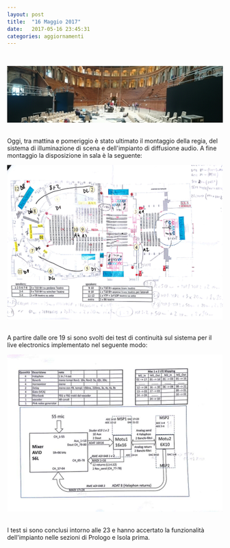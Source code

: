 ```yaml
---
layout: post
title:  "16 Maggio 2017"
date:   2017-05-16 23:45:31 
categories: aggiornamenti
---
```


​
 
![Sala](https://github.com/dentroprometeo/dentroprometeo.github.io/blob/master/images/Sala_PANORAMICA.jpg "Sala")
​
​
​



Oggi, tra mattina e pomeriggio è stato ultimato il montaggio della regia, del sistema di illuminazione di scena e dell'impianto di diffusione audio. 
A fine montaggio la disposizione in sala è la seguente:
​
​
 
 
 ![Mappa Sala](https://github.com/dentroprometeo/dentroprometeo.github.io/blob/master/images/Scehma%20Sala.jpg "Mappa Sala")
​
​
​
​
​


A partire dalle  ore 19 si sono svolti dei test di continuità sul sistema per il live electronics implementato nel seguente modo:
​


![Live Electronics](https://github.com/dentroprometeo/dentroprometeo.github.io/blob/master/images/schema_Live_Electronics.jpg "Live Electronics")
​
​


I test si sono conclusi intorno alle 23 e hanno accertato la funzionalità dell'impianto nelle sezioni di Prologo e Isola prima.

